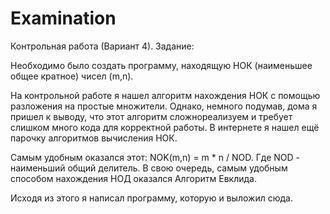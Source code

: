 Examination
===========

Контрольная работа (Вариант 4).
Задание:

Необходимо было создать программу, находящую НОК (наименьшее общее кратное) чисел (m,n).

На контрольной работе я нашел алгоритм нахождения НОК с помощью разложения на простые множители. 
Однако, немного подумав, дома я пришел к выводу, что этот алгоритм сложнореализуем и требует слишком много кода для корректной
работы. В интернете я нашел ещё парочку алгоритмов вычисления НОК. 

Самым удобным оказался этот: NOK(m,n) = m * n / NOD. Где NOD - наименьший общий делитель.
В свою очередь, самым удобным способом нахождения НОД оказался Алгоритм Евклида.

Исходя из этого я написал программу, которую и выложил сюда.
